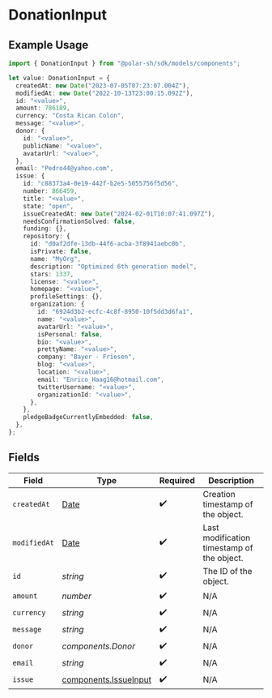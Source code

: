 # DonationInput

## Example Usage

```typescript
import { DonationInput } from "@polar-sh/sdk/models/components";

let value: DonationInput = {
  createdAt: new Date("2023-07-05T07:23:07.004Z"),
  modifiedAt: new Date("2022-10-13T23:00:15.092Z"),
  id: "<value>",
  amount: 786189,
  currency: "Costa Rican Colon",
  message: "<value>",
  donor: {
    id: "<value>",
    publicName: "<value>",
    avatarUrl: "<value>",
  },
  email: "Pedro44@yahoo.com",
  issue: {
    id: "c88373a4-0e19-442f-b2e5-5055756f5d56",
    number: 866459,
    title: "<value>",
    state: "open",
    issueCreatedAt: new Date("2024-02-01T10:07:41.097Z"),
    needsConfirmationSolved: false,
    funding: {},
    repository: {
      id: "d0af2dfe-13db-44f6-acba-3f8941aebc0b",
      isPrivate: false,
      name: "MyOrg",
      description: "Optimized 6th generation model",
      stars: 1337,
      license: "<value>",
      homepage: "<value>",
      profileSettings: {},
      organization: {
        id: "6924d3b2-ecfc-4c8f-8950-10f5dd3d6fa1",
        name: "<value>",
        avatarUrl: "<value>",
        isPersonal: false,
        bio: "<value>",
        prettyName: "<value>",
        company: "Bayer - Friesen",
        blog: "<value>",
        location: "<value>",
        email: "Enrico_Haag16@hotmail.com",
        twitterUsername: "<value>",
        organizationId: "<value>",
      },
    },
    pledgeBadgeCurrentlyEmbedded: false,
  },
};
```

## Fields

| Field                                                                                         | Type                                                                                          | Required                                                                                      | Description                                                                                   |
| --------------------------------------------------------------------------------------------- | --------------------------------------------------------------------------------------------- | --------------------------------------------------------------------------------------------- | --------------------------------------------------------------------------------------------- |
| `createdAt`                                                                                   | [Date](https://developer.mozilla.org/en-US/docs/Web/JavaScript/Reference/Global_Objects/Date) | :heavy_check_mark:                                                                            | Creation timestamp of the object.                                                             |
| `modifiedAt`                                                                                  | [Date](https://developer.mozilla.org/en-US/docs/Web/JavaScript/Reference/Global_Objects/Date) | :heavy_check_mark:                                                                            | Last modification timestamp of the object.                                                    |
| `id`                                                                                          | *string*                                                                                      | :heavy_check_mark:                                                                            | The ID of the object.                                                                         |
| `amount`                                                                                      | *number*                                                                                      | :heavy_check_mark:                                                                            | N/A                                                                                           |
| `currency`                                                                                    | *string*                                                                                      | :heavy_check_mark:                                                                            | N/A                                                                                           |
| `message`                                                                                     | *string*                                                                                      | :heavy_check_mark:                                                                            | N/A                                                                                           |
| `donor`                                                                                       | *components.Donor*                                                                            | :heavy_check_mark:                                                                            | N/A                                                                                           |
| `email`                                                                                       | *string*                                                                                      | :heavy_check_mark:                                                                            | N/A                                                                                           |
| `issue`                                                                                       | [components.IssueInput](../../models/components/issueinput.md)                                | :heavy_check_mark:                                                                            | N/A                                                                                           |